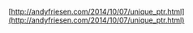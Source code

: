 [http://andyfriesen.com/2014/10/07/unique_ptr.html](http://andyfriesen.com/2014/10/07/unique_ptr.html)